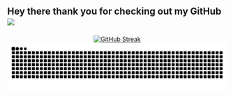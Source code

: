 ## Hey there thank you for checking out my GitHub <img src="https://media.giphy.com/media/hvRJCLFzcasrR4ia7z/giphy.gif" width="40px">




<div align="center">
<a href="https://git.io/streak-stats"><img src="https://github-readme-streak-stats.herokuapp.com?user=benedictnurs&theme=whatsapp-light2&hide_border=true&short_numbers=true" alt="GitHub Streak" /></a>

  <img src="https://github.com/benedictnurs/benedictnurs/blob/output/github-snake.svg" alt="Snake animation" />

</div>



<!--
<div align="center">
  <img src="https://github-readme-streak-stats.herokuapp.com?user=benedictnurs&theme=github-dark-dimmed" width="700">
    <img src="https://leetcard.jacoblin.cool/computerguy?theme=dark&font=IBM%20Plex%20Mono&ext=heatmap"/>

</div>
**benedictnurs/benedictnurs** is a ✨ _special_ ✨ repository because its `README.md` (this file) appears on your GitHub profile.
  =
Here are some ideas to get you started:
- 🔭 I’m currently working on ...
- 🌱 I’m currently learning ...
- 👯 I’m looking to collaborate on ...
- 🤔 I’m looking for help with ...
- 💬 Ask me about ...
- 📫 How to reach me: ...
- 😄 Pronouns: ...
- ⚡ Fun fact: ...
-->
